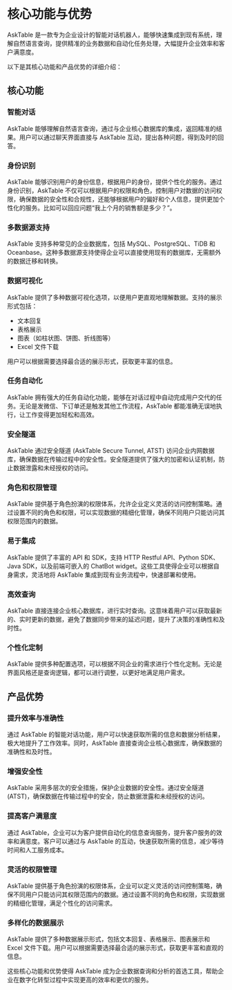 # 核心功能与优势

AskTable 是一款专为企业设计的智能对话机器人，能够快速集成到现有系统，理解自然语言查询，提供精准的业务数据和自动化任务处理，大幅提升企业效率和客户满意度。

以下是其核心功能和产品优势的详细介绍：

## 核心功能

### 智能对话

AskTable 能够理解自然语言查询，通过与企业核心数据库的集成，返回精准的结果。用户可以通过聊天界面直接与 AskTable 互动，提出各种问题，得到及时的回答。

### 身份识别

AskTable 能够识别用户的身份信息，根据用户的身份，提供个性化的服务。通过身份识别，AskTable 不仅可以根据用户的权限和角色，控制用户对数据的访问权限，确保数据的安全性和合规性，还能够根据用户的偏好和个人信息，提供更加个性化的服务。比如可以回应问题“我上个月的销售额是多少？”。

### 多数据源支持

AskTable 支持多种常见的企业数据库，包括 MySQL、PostgreSQL、TiDB 和 Oceanbase。这种多数据源支持使得企业可以直接使用现有的数据库，无需额外的数据迁移和转换。

### 数据可视化

AskTable 提供了多种数据可视化选项，以便用户更直观地理解数据。支持的展示形式包括：
- 文本回复
- 表格展示
- 图表（如柱状图、饼图、折线图等）
- Excel 文件下载

用户可以根据需要选择最合适的展示形式，获取更丰富的信息。

### 任务自动化

AskTable 拥有强大的任务自动化功能，能够在对话过程中自动完成用户交代的任务。无论是发微信、下订单还是触发其他工作流程，AskTable 都能准确无误地执行，让工作变得更加轻松和高效。

### 安全隧道

AskTable 通过安全隧道 (AskTable Secure Tunnel, ATST) 访问企业内网数据库，确保数据在传输过程中的安全性。安全隧道提供了强大的加密和认证机制，防止数据泄露和未经授权的访问。

### 角色和权限管理

AskTable 提供基于角色扮演的权限体系，允许企业定义灵活的访问控制策略。通过设置不同的角色和权限，可以实现数据的精细化管理，确保不同用户只能访问其权限范围内的数据。

### 易于集成

AskTable 提供了丰富的 API 和 SDK，支持 HTTP Restful API、Python SDK、Java SDK，以及前端可嵌入的 ChatBot widget。这些工具使得企业可以根据自身需求，灵活地将 AskTable 集成到现有业务流程中，快速部署和使用。

### 高效查询

AskTable 直接连接企业核心数据库，进行实时查询。这意味着用户可以获取最新的、实时更新的数据，避免了数据同步带来的延迟问题，提升了决策的准确性和及时性。

### 个性化定制

AskTable 提供多种配置选项，可以根据不同企业的需求进行个性化定制。无论是界面风格还是查询逻辑，都可以进行调整，以更好地满足用户需求。

## 产品优势

### 提升效率与准确性

通过 AskTable 的智能对话功能，用户可以快速获取所需的信息和数据分析结果，极大地提升了工作效率。同时，AskTable 直接查询企业核心数据库，确保数据的准确性和及时性。

### 增强安全性

AskTable 采用多层次的安全措施，保护企业数据的安全性。通过安全隧道 (ATST)，确保数据在传输过程中的安全，防止数据泄露和未经授权的访问。

### 提高客户满意度

通过 AskTable，企业可以为客户提供自动化的信息查询服务，提升客户服务的效率和满意度。客户可以通过与 AskTable 的互动，快速获取所需的信息，减少等待时间和人工服务成本。

### 灵活的权限管理

AskTable 提供基于角色扮演的权限体系，企业可以定义灵活的访问控制策略，确保不同用户只能访问其权限范围内的数据。通过设置不同的角色和权限，实现数据的精细化管理，满足个性化的访问需求。

### 多样化的数据展示

AskTable 提供了多种数据展示形式，包括文本回复、表格展示、图表展示和 Excel 文件下载。用户可以根据需要选择最合适的展示形式，获取更丰富和直观的信息。

这些核心功能和优势使得 AskTable 成为企业数据查询和分析的首选工具，帮助企业在数字化转型过程中实现更高的效率和更优的服务。
